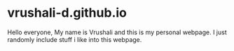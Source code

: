 # vrushali-d.github.io
Hello everyone,
My name is Vrushali and this is my personal webpage.
I just randomly include stuff i like into this webpage. 
